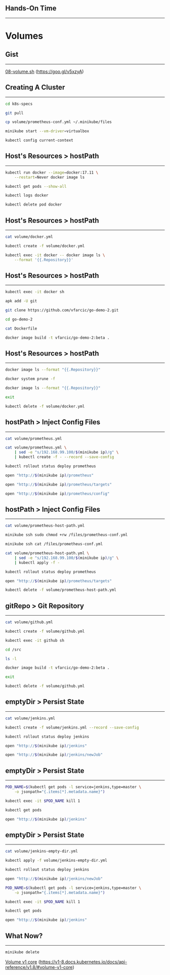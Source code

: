 ## Hands-On Time

---

# Volumes


## Gist

---

[08-volume.sh](https://gist.github.com/5acafb64c0124a1965f6d371dd0dedd1) (https://goo.gl/v5xzyA)


## Creating A Cluster

---

```bash
cd k8s-specs

git pull

cp volume/prometheus-conf.yml ~/.minikube/files

minikube start --vm-driver=virtualbox

kubectl config current-context
```


## Host's Resources > hostPath

---

```bash
kubectl run docker --image=docker:17.11 \
    --restart=Never docker image ls

kubectl get pods --show-all

kubectl logs docker

kubectl delete pod docker
```


## Host's Resources > hostPath

---

```bash
cat volume/docker.yml

kubectl create -f volume/docker.yml

kubectl exec -it docker -- docker image ls \
    --format '{{.Repository}}'
```


<!-- .slide: data-background="img/volume-hostPath.png" data-background-size="contain" -->


## Host's Resources > hostPath

---

```bash
kubectl exec -it docker sh

apk add -U git

git clone https://github.com/vfarcic/go-demo-2.git

cd go-demo-2

cat Dockerfile

docker image build -t vfarcic/go-demo-2:beta .
```


## Host's Resources > hostPath

---

```bash
docker image ls --format "{{.Repository}}"

docker system prune -f

docker image ls --format "{{.Repository}}"

exit

kubectl delete -f volume/docker.yml
```


## hostPath > Inject Config Files

---

```bash
cat volume/prometheus.yml

cat volume/prometheus.yml \
    | sed -e "s/192.168.99.100/$(minikube ip)/g" \
    | kubectl create -f - --record --save-config

kubectl rollout status deploy prometheus

open "http://$(minikube ip)/prometheus"

open "http://$(minikube ip)/prometheus/targets"

open "http://$(minikube ip)/prometheus/config"
```


## hostPath > Inject Config Files

---

```bash
cat volume/prometheus-host-path.yml

minikube ssh sudo chmod +rw /files/prometheus-conf.yml

minikube ssh cat /files/prometheus-conf.yml

cat volume/prometheus-host-path.yml \
    | sed -e "s/192.168.99.100/$(minikube ip)/g" \
    | kubectl apply -f -

kubectl rollout status deploy prometheus

open "http://$(minikube ip)/prometheus/targets"

kubectl delete -f volume/prometheus-host-path.yml
```


<!-- .slide: data-background="img/prometheus-targets.png" data-background-size="contain" -->


## gitRepo > Git Repository

---

```bash
cat volume/github.yml

kubectl create -f volume/github.yml

kubectl exec -it github sh

cd /src

ls -l

docker image build -t vfarcic/go-demo-2:beta .

exit

kubectl delete -f volume/github.yml
```


<!-- .slide: data-background="img/volume-git-repo.png" data-background-size="contain" -->


## emptyDir > Persist State

---

```bash
cat volume/jenkins.yml

kubectl create -f volume/jenkins.yml --record --save-config

kubectl rollout status deploy jenkins

open "http://$(minikube ip)/jenkins"

open "http://$(minikube ip)/jenkins/newJob"
```


## emptyDir > Persist State

---

```bash
POD_NAME=$(kubectl get pods -l service=jenkins,type=master \
    -o jsonpath="{.items[*].metadata.name}")

kubectl exec -it $POD_NAME kill 1

kubectl get pods

open "http://$(minikube ip)/jenkins"
```


## emptyDir > Persist State

---

```bash
cat volume/jenkins-empty-dir.yml

kubectl apply -f volume/jenkins-empty-dir.yml

kubectl rollout status deploy jenkins

open "http://$(minikube ip)/jenkins/newJob"

POD_NAME=$(kubectl get pods -l service=jenkins,type=master \
    -o jsonpath="{.items[*].metadata.name}")

kubectl exec -it $POD_NAME kill 1

kubectl get pods

open "http://$(minikube ip)/jenkins"
```


<!-- .slide: data-background="img/jenkins.png" data-background-size="contain" -->


<!-- .slide: data-background="img/volume-components.png" data-background-size="contain" -->


## What Now?

---

```bash
minikube delete
```

[Volume v1 core](https://v1-8.docs.kubernetes.io/docs/api-reference/v1.8/#volume-v1-core) (https://v1-8.docs.kubernetes.io/docs/api-reference/v1.8/#volume-v1-core)
